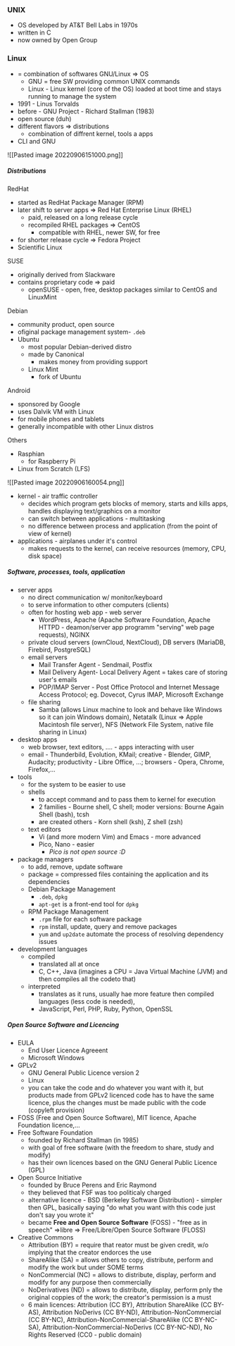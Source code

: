 ### UNIX
- OS developed by AT&T Bell Labs in 1970s
- written in C
- now owned by Open Group

### Linux
- = combination of softwares GNU/Linux => OS
	- GNU = free SW providing common UNIX commands
	- Linux - Linux kernel (core of the OS) loaded at boot time and stays running to manage the system
- 1991 - Linus Torvalds
- before  - GNU Project - Richard Stallman (1983)
- open source (duh)
- different flavors  => distributions
	- combination of diffrent kernel, tools a apps
- CLI and GNU

![[Pasted image 20220906151000.png]]


##### Distributions
RedHat
- started as RedHat Package Manager (RPM)
- later shift to server apps => Red Hat Enterprise Linux (RHEL)
	- paid, released on a long release cycle 
	- recompiled RHEL packages => CentOS
		- compatible with RHEL, newer SW, for free
- for shorter release cycle => Fedora Project
- Scientific Linux

SUSE
- originally derived from Slackware
- contains proprietary code => paid
	- openSUSE - open, free, desktop packages similar to CentOS and LinuxMint

Debian
- community product, open source
- ofiginal package management system- `.deb`
- Ubuntu
	- most popular Debian-derived distro
	- made by Canonical
		- makes money from providing support
	- Linux Mint
		- fork of Ubuntu

Android
- sponsored by Google
- uses Dalvik VM with Linux
- for mobile phones and tablets
- generally incompatible with other Linux distros

Others 
- Rasphian
	- for Raspberry Pi
- Linux from Scratch (LFS)

![[Pasted image 20220906160054.png]]

- kernel - air traffic controller
	- decides which program gets blocks of memory, starts and kills apps, handles displaying text/graphics on a monitor
	- can switch between applications - multitasking
	- no difference between process and application (from the point of view of kernel)
- applications - airplanes under it's control
	- makes requests to the kernel, can receive resources (memory, CPU, disk space)


##### Software, processes, tools, application
- server apps
	- no direct communication w/ monitor/keyboard
	- to serve information to other computers (clients)
	- often for hosting web app - web server
		- WordPress, Apache (Apache Software Foundation, Apache HTTPD - deamon/server app programm "serving" web page requests), NGINX
	- private cloud servers (ownCloud, NextCloud), DB servers (MariaDB, Firebird, PostgreSQL)
	- email servers
		- Mail Transfer Agent - Sendmail, Postfix
		- Mail Delivery Agent- Local Delivery Agent = takes care of storing user's emails
		- POP/IMAP Server - Post Office Protocol and Internet Message Access Protocol; eg. Dovecot, Cyrus IMAP, Microsoft Exchange
	- file sharing
		- Samba (allows Linux machine to look and behave like Windows so it can join Windows domain), Netatalk (Linux => Apple Macintosh file server), NFS (Network File System, native file sharing in Linux)
- desktop apps
	- web browser, text editors, .... - apps interacting with user
	- email - Thunderbild, Evolution, KMail; creative - Blender, GIMP, Audacity; productivity - Libre Office, ...; browsers - Opera, Chrome, Firefox,...
- tools
	- for the system to be easier to use
	- shells
		- to accept command and to pass them to kernel for execution
		- 2 families - Bourne shell, C shell; moder versions: Bourne Again Shell (bash), tcsh
		- are created others - Korn shell (ksh), Z shell (zsh)
	- text editors
		- Vi (and more modern Vim) and Emacs - more advanced
		- Pico, Nano - easier
			- *Pico is not open source :D*
- package managers
	- to add, remove, update software
	- package = compressed files containing the application and its dependencies
	- Debian Package Management
		- `.deb`, `dpkg`
		- `apt-get` is a front-end tool for `dpkg`
	- RPM Package Management
		- `.rpm` file for each software package
		- `rpm` install, update, query and remove packages
		- `yum` and `up2date` automate the process of resolving dependency issues
- development languages
	- compiled 
		- translated all at once 
		- C, C++, Java (imagines a CPU = Java Virtual Machine (JVM) and then compiles all the codeto that)
	- interpreted
		- translates as it runs, usually hae more feature then compiled languages (less code is needed),
		- JavaScript, Perl, PHP, Ruby, Python, OpenSSL


##### Open Source Software and Licencing
- EULA
	- End User Licence Agreeent
	- Microsoft Windows
- GPLv2
	- GNU General Public Licence version 2
	- Linux
	- you can take the code and do whatever you want with it, but products made from GPLv2 licenced code has to have the same licence, plus the changes must be made public with the code (copyleft provision)
- FOSS (Free and Open Source Software), MIT licence, Apache Foundation licence,...
- Free Software Foundation
	- founded by Richard Stallman (in 1985)
	- with goal of free software (with the freedom to share, study and modify)
	- has their own licences based on the GNU General Public Licence (GPL)
- Open Source Initiative
	- founded by Bruce Perens and Eric Raymond
	- they believed that FSF was too politicaly charged
	- alternative licence - BSD (Berkeley Software Distribution) - simpler then GPL, basically saying "do what you want with this code just don't say you wrote it"
	- became **Free and Open Source Software** (FOSS) - "free as in speech" =>libre => Free/Libre/Open Source Software (FLOSS)
- Creative Commons
	- Attribution (BY) = require that reator must be given credit, w/o implying that the creator endorces the use
	- ShareAlike (SA) = allows others to copy, distribute, perform and modify the work but under SOME terms
	- NonCommercial (NC) = allows to distribute, display, perform and modify for any purpose then commercially
	- NoDerivatives (ND) = allows to distribute, display, perform pnly the original coppies of the work; the creator's permission is a must
	- 6 main licences: Attribution (CC BY), Attribution ShareAlike (CC BY-AS), Attribution NoDerivs (CC BY-ND), Attribution-NonCommercial (CC BY-NC), Attribution-NonCommercial-ShareAlike (CC BY-NC-SA), Attribution-NonCommercial-NoDerivs (CC BY-NC-ND), No Rights Reserved (CC0 - public domain)





